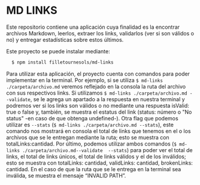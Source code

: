 
# MD LINKS

Este repositorio contiene una aplicación cuya finalidad es la encontrar archivos Markdown, leerlos, extraer los links, validarlos (ver si son válidos o no) y entregar estadísticas sobre estos últimos.

Este proyecto se puede instalar mediante:

```bash
  $ npm install filletournesols/md-links
```
Para utilizar esta aplicación, el proyecto cuenta con comandos para poder implementar en la terminal.
Por ejemplo, si se utiliza `$ md-links ./carpeta/archivo.md` veremos reflejado en la consola la ruta del archivo con sus respectivos links. Si utilizamos `$ md-links ./carpeta/archivo.md --validate`, se le agrega un apartado a la respuesta en nuestra terminal y podremos ver si los links son válidos o no mediante una respuesta isValid: true o false y, también, se muestra el estatus del link (status: número o "No status" -en caso de que obtenga undefined-). Otra flag que podemos utilizar es `--stats` (`$ md-links ./carpeta/archivo.md --stats`), este comando nos mostrará en consola el total de links que tenemos en el o los archivos que se le entregan mediante la ruta; esto se muestra con totalLinks:cantidad. Por último, podemos utilizar ambos comandos (`$ md-links ./carpeta/archivo.md--validate  --stats`) para poder ver el total de links, el total de links únicos, el total de links válidos y el de los inválidos; esto se muestra con totalLinks: cantidad, validLinks: cantidad, brokenLinks: cantidad.
En el caso de que la ruta que se le entrega en la terminal sea inválida, se muestra el mensaje “INVALID PATH”.